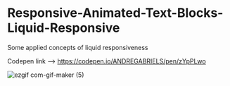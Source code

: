 # Responsive-Animated-Text-Blocks-Liquid-Responsive
Some applied concepts of liquid responsiveness

Codepen link --> https://codepen.io/ANDREGABRIELS/pen/zYpPLwo

![ezgif com-gif-maker (5)](https://user-images.githubusercontent.com/60861872/161408968-b8eb53fe-c7ef-4a4b-bbe2-e88b6eae5f26.gif)
